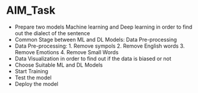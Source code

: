 # AIM_Task
- Prepare two models Machine learning and Deep learning in order to find out the dialect of the sentence
- Common Stage between ML and DL Models: Data Pre-processing
- Data Pre-processing: 1. Remove sympols 
                       2. Remove English words
                       3. Remove Emotions 
                       4. Remove Small Words
 - Data Visualization in order to find out if the data is biased or not
 - Choose Suitable ML and DL Models
 - Start Training 
 - Test the model
 - Deploy the model
